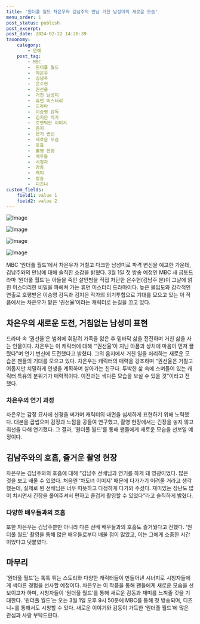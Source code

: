 ```yaml
---
title: '원더풀 월드 차은우와 김남주의 만남 거친 남성미의 새로운 모습'
menu_order: 1
post_status: publish
post_excerpt: 
post_date: 2024-02-22 14:28:39
taxonomy:
    category:
        - 연예
    post_tag:
        - MBC
        -  원더풀 월드
        -  차은우
        -  김남주
        -  은수현
        -  권선율
        -  거친 남성미
        -  휴먼 미스터리
        -  드라마
        -  이승영 감독
        -  김지은 작가
        -  로맨틱한 이미지
        -  음지
        -  연기 변신
        -  새로운 모습
        -  호흡
        -  촬영 현장
        -  배우들
        -  시청자
        -  감동
        -  재미
        -  방송
        -  디즈니
custom_fields:
    field1: value 1
    field2: value 2
---
```


![Image](https://ssl.pstatic.net/mimgnews/image/609/2024/02/22/202402220811335710_1_20240222081604179.jpg?type=w540)

![Image](https://mimgnews.pstatic.net/image/609/2024/02/22/202402220811335710_2_20240222081604182.jpg?type=w540)

![Image](https://ssl.pstatic.net/mimgnews/image/609/2024/02/22/202402220811335710_3_20240222081604185.jpg?type=w540)

![Image](https://mimgnews.pstatic.net/image/609/2024/02/22/202402220811335710_4_20240222081604189.jpg?type=w540)

MBC ‘원더풀 월드’에서 차은우가 거칠고 다크한 남성미로 파격 변신을 예고한 가운데, 김남주와의 만남에 대해 솔직한 소감을 밝혔다. 3월 1일 첫 방송 예정인 MBC 새 금토드라마 ‘원더풀 월드’는 아들을 죽인 살인범을 직접 처단한 은수현(김남주 분)이 그날에 얽힌 미스터리한 비밀을 파헤쳐 가는 휴먼 미스터리 드라마이다. 높은 몰입도와 감각적인 연출로 호평받은 이승영 감독과 김지은 작가의 의기투합으로 기대를 모으고 있는 이 작품에서는 차은우가 맡은 ‘권선율’이라는 캐릭터로 눈길을 끄고 있다.
## 차은우의 새로운 도전, 거침없는 남성미 표현
드라마 속 ‘권선율’은 범죄에 휘말려 가족을 잃은 후 밑바닥 삶을 전전하며 거친 삶을 사는 인물이다. 차은우는 이 캐릭터에 대해 “’권선율’이 지닌 아픔과 상처에 마음이 먼저 끌렸다"며 연기 변신에 도전했다고 밝혔다. 그의 음지에서 거친 일을 처리하는 새로운 모습은 팬들의 기대를 모으고 있다. 차은우는 캐릭터의 매력을 강조하며 “권선율은 거칠고 어둡지만 치밀하게 인생을 계획하며 살아가는 친구다. 투박한 삶 속에 스며들어 있는 캐릭터 특유의 분위기가 매력적이다. 이전과는 색다른 모습을 보실 수 있을 것”이라고 전했다.
### 차은우의 연기 과정
차은우는 감정 묘사에 신경을 써가며 캐릭터의 내면을 섬세하게 표현하기 위해 노력했다. 대본을 곱씹으며 감정과 느낌을 공들여 연구했고, 촬영 현장에서는 긴장을 놓지 않고 최선을 다해 연기했다. 그 결과, ‘원더풀 월드’를 통해 팬들에게 새로운 모습을 선보일 예정이다.
## 김남주와의 호흡, 즐거운 촬영 현장
차은우는 김남주와의 호흡에 대해 “김남주 선배님과 연기를 하게 돼 영광이었다. 많은 것을 보고 배울 수 있었다. 처음엔 ‘차도녀 이미지' 때문에 다가가기 어려울 거라고 생각했는데, 실제로 뵌 선배님은 너무 따뜻하고 다정하게 다가와 주셨다. 재미있는 장난도 많이 치시면서 긴장을 풀어주셔서 편하고 즐겁게 촬영할 수 있었다”라고 솔직하게 밝혔다.
### 다양한 배우들과의 호흡
또한 차은우는 김남주뿐만 아니라 다른 선배 배우들과의 호흡도 즐거웠다고 전했다. ‘원더풀 월드’ 촬영을 통해 많은 배우들로부터 배울 점이 많았고, 이는 그에게 소중한 시간이었다고 덧붙였다.
## 마무리
‘원더풀 월드’는 톡톡 튀는 스토리와 다양한 캐릭터들이 만들어낸 시너지로 시청자들에게 색다른 경험을 선사할 예정이다. 차은우는 이 작품을 통해 팬들에게 새로운 모습을 선보이고자 하며, 시청자들이 ‘원더풀 월드’를 통해 새로운 감동과 재미를 느껴줄 것을 기대한다. ‘원더풀 월드’는 오는 3월 1일 오후 9시 50분에 MBC를 통해 첫 방송되며, 디즈니+를 통해서도 시청할 수 있다. 새로운 이야기와 감동이 가득한 ‘원더풀 월드’에 많은 관심과 사랑 부탁드린다.
